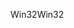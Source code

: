 <span data-ttu-id="236e6-101">Win32</span><span class="sxs-lookup"><span data-stu-id="236e6-101">Win32</span></span>